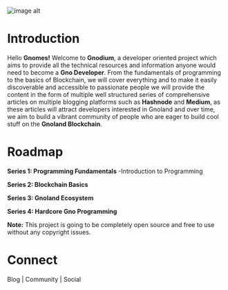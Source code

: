 ![image alt](https://github.com/Danish-Mahboob/Gnodium/blob/43dfc78f5e95ccaa2446c286497de602c81259c3/Banner.jpg)
# Introduction
Hello __Gnomes!__ Welcome to __Gnodium__, a developer oriented project which aims to provide all the technical resources and information anyone would need to become a __Gno Developer__. From the fundamentals of programming to the basics of Blockchain, we will cover everything and to make it easily discoverable and accessible to passionate people we will provide the content in the form of multiple well structured series of comprehensive articles on multiple blogging platforms such as __Hashnode__ and __Medium__, as these articles will attract developers interested in Gnoland and over time, we aim to build a vibrant community of people who are eager to build cool stuff on the __Gnoland Blockchain__.

# Roadmap
__Series 1: Programming Fundamentals__
-Introduction to Programming

__Series 2: Blockchain Basics__

__Series 3: Gnoland Ecosystem__

__Series 4: Hardcore Gno Programming__



__Note:__ This project is going to be completely open source and free to use without any copyright issues.





# Connect
Blog | Community | Social


